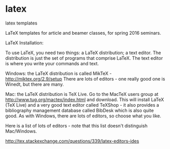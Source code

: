 # latex
latex templates

LaTeX templates for article and beamer classes, for spring 2016 seminars.

LaTeX Installation:

To use LaTeX, you need two things: a LaTeX distribution; a text editor. The distribution is just the set of programs that comprise LaTeX. The text editor is where you write your commands and text. 

Windows: the LaTeX distribution is called MikTeX - http://miktex.org/2.9/setup
There are lots of editors - one really good one is Winedt, but there are many. 

Mac: the LaTeX distribution is TeX Live. Go to the MacTeX users group at http://www.tug.org/mactex/index.html and download. This will install LaTeX (TeX Live) and a very good text editor called TeXShop - it also provides a bibliography management database called BibDesk which is also quite good. As with Windows, there are lots of editors, so choose what you like. 

Here is a list of lots of editors - note that this list doesn't distinguish Mac/Windows. 

http://tex.stackexchange.com/questions/339/latex-editors-ides
